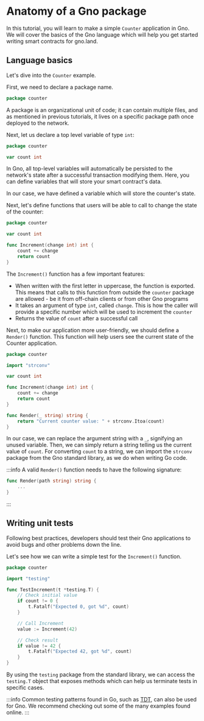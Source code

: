 # Anatomy of a Gno package

In this tutorial, you will learn to make a simple `Counter` application in
Gno. We will cover the basics of the Gno language which will help you get
started writing smart contracts for gno.land.

## Language basics

Let's dive into the `Counter` example.

First, we need to declare a package name.

```go
package counter
```

A package is an organizational unit of code; it can contain multiple files, and
as mentioned in previous tutorials, it lives on a specific package path once
deployed to the network.

Next, let us declare a top level variable of type `int`:

```go
package counter

var count int
```

In Gno, all top-level variables will automatically be persisted to the network's
state after a successful transaction modifying them. Here, you can define
variables that will store your smart contract's data.

In our case, we have defined a variable which will store the counter's state.

Next, let's define functions that users will be able to call to change the state
of the counter:

```go
package counter

var count int

func Increment(change int) int {
	count += change
	return count
}
```

The `Increment()` function has a few important features:
- When written with the first letter in uppercase, the function is
  exported. This means that calls to this function from outside the `counter`
  package are allowed - be it from off-chain clients or from other Gno programs
- It takes an argument of type `int`, called `change`. This is how the caller
  will provide a specific number which will be used to increment the `counter`
- Returns the value of `count` after a successful call

Next, to make our application more user-friendly, we should define a `Render()`
function. This function will help users see the current state of the Counter
application.

```go gno path=counter.gno run_expr=println(Render(""))
package counter

import "strconv"

var count int

func Increment(change int) int {
	count += change
	return count
}

func Render(_ string) string {
	return "Current counter value: " + strconv.Itoa(count)
}
```

In our case, we can replace the argument string with a `_`, signifying an unused
variable. Then, we can simply return a string telling us the current value of
`count`. For converting `count` to a string, we can import the `strconv` package
from the Gno standard library, as we do when writing Go code.

:::info
A valid `Render()` function needs to have the following signature:
```go
func Render(path string) string {
	...
}
```
:::

## Writing unit tests

Following best practices, developers should test their Gno applications to avoid
bugs and other problems down the line.

Let's see how we can write a simple test for the `Increment()` function.

```go gno path=counter_test.gno depends_on=counter.gno
package counter

import "testing"

func TestIncrement(t *testing.T) {
	// Check initial value
	if count != 0 {
		t.Fatalf("Expected 0, got %d", count)
	}

	// Call Increment
	value := Increment(42)

	// Check result
	if value != 42 {
		t.Fatalf("Expected 42, got %d", count)
	}
}
```

By using the `testing` package from the standard library, we can access the
`testing.T` object that exposes methods which can help us terminate tests in specific cases.

:::info
Common testing patterns found in Go, such as [TDT](https://go.dev/wiki/TableDrivenTests),
can also be used for Gno. We recommend checking out some of the many examples
found online.
:::
